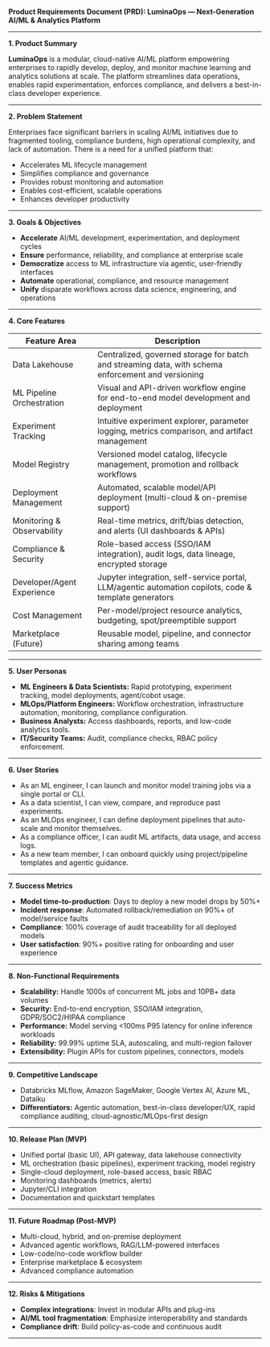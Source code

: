 **Product Requirements Document (PRD): LuminaOps — Next-Generation AI/ML & Analytics Platform**

***

**1. Product Summary**

**LuminaOps** is a modular, cloud-native AI/ML platform empowering enterprises to rapidly develop, deploy, and monitor machine learning and analytics solutions at scale. The platform streamlines data operations, enables rapid experimentation, enforces compliance, and delivers a best-in-class developer experience.

***

**2. Problem Statement**

Enterprises face significant barriers in scaling AI/ML initiatives due to fragmented tooling, compliance burdens, high operational complexity, and lack of automation. There is a need for a unified platform that:
- Accelerates ML lifecycle management
- Simplifies compliance and governance
- Provides robust monitoring and automation
- Enables cost-efficient, scalable operations
- Enhances developer productivity

***

**3. Goals & Objectives**

- **Accelerate** AI/ML development, experimentation, and deployment cycles
- **Ensure** performance, reliability, and compliance at enterprise scale
- **Democratize** access to ML infrastructure via agentic, user-friendly interfaces
- **Automate** operational, compliance, and resource management
- **Unify** disparate workflows across data science, engineering, and operations

***

**4. Core Features**

| Feature Area            | Description                                                                                             |
|------------------------ |--------------------------------------------------------------------------------------------------------|
| Data Lakehouse          | Centralized, governed storage for batch and streaming data, with schema enforcement and versioning      |
| ML Pipeline Orchestration | Visual and API-driven workflow engine for end-to-end model development and deployment                  |
| Experiment Tracking     | Intuitive experiment explorer, parameter logging, metrics comparison, and artifact management           |
| Model Registry          | Versioned model catalog, lifecycle management, promotion and rollback workflows                        |
| Deployment Management   | Automated, scalable model/API deployment (multi-cloud & on-premise support)                            |
| Monitoring & Observability | Real-time metrics, drift/bias detection, and alerts (UI dashboards & APIs)                              |
| Compliance & Security   | Role-based access (SSO/IAM integration), audit logs, data lineage, encrypted storage                   |
| Developer/Agent Experience | Jupyter integration, self-service portal, LLM/agentic automation copilots, code & template generators  |
| Cost Management         | Per-model/project resource analytics, budgeting, spot/preemptible support                              |
| Marketplace (Future)    | Reusable model, pipeline, and connector sharing among teams                                            |

***

**5. User Personas**

- **ML Engineers & Data Scientists:** Rapid prototyping, experiment tracking, model deployments, agent/cobot usage.
- **MLOps/Platform Engineers:** Workflow orchestration, infrastructure automation, monitoring, compliance configuration.
- **Business Analysts:** Access dashboards, reports, and low-code analytics tools.
- **IT/Security Teams:** Audit, compliance checks, RBAC policy enforcement.

***

**6. User Stories**

- As an ML engineer, I can launch and monitor model training jobs via a single portal or CLI.
- As a data scientist, I can view, compare, and reproduce past experiments.
- As an MLOps engineer, I can define deployment pipelines that auto-scale and monitor themselves.
- As a compliance officer, I can audit ML artifacts, data usage, and access logs.
- As a new team member, I can onboard quickly using project/pipeline templates and agentic guidance.

***

**7. Success Metrics**

- **Model time-to-production**: Days to deploy a new model drops by 50%+
- **Incident response**: Automated rollback/remediation on 90%+ of model/service faults
- **Compliance**: 100% coverage of audit traceability for all deployed models
- **User satisfaction**: 90%+ positive rating for onboarding and user experience

***

**8. Non-Functional Requirements**

- **Scalability:** Handle 1000s of concurrent ML jobs and 10PB+ data volumes
- **Security:** End-to-end encryption, SSO/IAM integration, GDPR/SOC2/HIPAA compliance
- **Performance:** Model serving <100ms P95 latency for online inference workloads
- **Reliability:** 99.99% uptime SLA, autoscaling, and multi-region failover
- **Extensibility:** Plugin APIs for custom pipelines, connectors, models

***

**9. Competitive Landscape**

- Databricks MLflow, Amazon SageMaker, Google Vertex AI, Azure ML, Dataiku
- **Differentiators:** Agentic automation, best-in-class developer/UX, rapid compliance auditing, cloud-agnostic/MLOps-first design

***

**10. Release Plan (MVP)**

- Unified portal (basic UI), API gateway, data lakehouse connectivity
- ML orchestration (basic pipelines), experiment tracking, model registry
- Single-cloud deployment, role-based access, basic RBAC
- Monitoring dashboards (metrics, alerts)
- Jupyter/CLI integration
- Documentation and quickstart templates

***

**11. Future Roadmap (Post-MVP)**

- Multi-cloud, hybrid, and on-premise deployment
- Advanced agentic workflows, RAG/LLM-powered interfaces
- Low-code/no-code workflow builder
- Enterprise marketplace & ecosystem
- Advanced compliance automation

***

**12. Risks & Mitigations**

- **Complex integrations**: Invest in modular APIs and plug-ins
- **AI/ML tool fragmentation**: Emphasize interoperability and standards
- **Compliance drift**: Build policy-as-code and continuous audit

***

